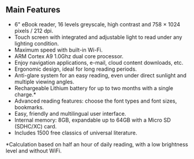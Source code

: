 ## Main Features

- 6" eBook reader, 16 levels greyscale, high contrast and 758 × 1024 pixels / 212 dpi.
- Touch screen with integrated and adjustable light to read under any lighting condition.
- Maximum speed with built-in Wi-Fi.
- ARM Cortex A9 1.0Ghz dual core processor.
- Enjoy navigation applications, e-mail, cloud content downloads, etc.
- Ergonomic design, ideal for long reading periods.
- Anti-glare system for an easy reading, even under direct sunlight and multiple viewing angles.
- Rechargeable Lithium battery for up to two months with a single charge.*
- Advanced reading features: choose the font types and font sizes, bookmarks.
- Easy, friendly and multilingual user interface. 
- Internal memory: 8GB, expandable up to 64GB with a Micro SD (SDHC/XC) card.
- Includes 1500 free classics of universal literature.

*Calculation based on half an hour of daily reading, with a low brightness level and without WiFi.

